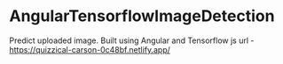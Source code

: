 # AngularTensorflowImageDetection

Predict uploaded image. Built using Angular and Tensorflow js
url - https://quizzical-carson-0c48bf.netlify.app/
